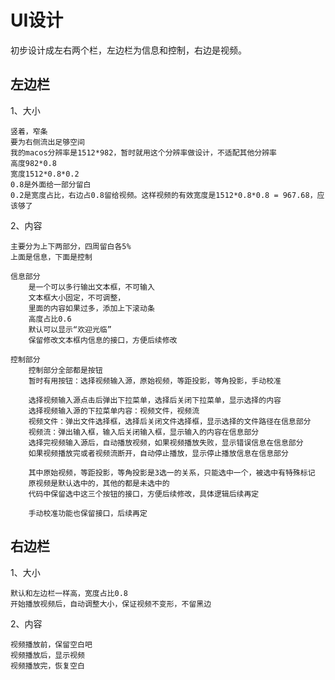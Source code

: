 # UI设计

初步设计成左右两个栏，左边栏为信息和控制，右边是视频。

## 左边栏

1、大小

    竖着，窄条
    要为右侧流出足够空间
    我的macos分辨率是1512*982，暂时就用这个分辨率做设计，不适配其他分辨率
    高度982*0.8
    宽度1512*0.8*0.2
    0.8是外面给一部分留白
    0.2是宽度占比，右边占0.8留给视频。这样视频的有效宽度是1512*0.8*0.8 = 967.68，应该够了

2、内容

    主要分为上下两部分，四周留白各5%
    上面是信息，下面是控制

    信息部分
        是一个可以多行输出文本框，不可输入
        文本框大小固定，不可调整，
        里面的内容如果过多，添加上下滚动条
        高度占比0.6
        默认可以显示“欢迎光临”
        保留修改文本框内信息的接口，方便后续修改

    控制部分
        控制部分全部都是按钮
        暂时有用按钮：选择视频输入源，原始视频，等距投影，等角投影，手动校准

        选择视频输入源点击后弹出下拉菜单，选择后关闭下拉菜单，显示选择的内容
        选择视频输入源的下拉菜单内容：视频文件，视频流
        视频文件：弹出文件选择框，选择后关闭文件选择框，显示选择的文件路径在信息部分
        视频流：弹出输入框，输入后关闭输入框，显示输入的内容在信息部分
        选择完视频输入源后，自动播放视频，如果视频播放失败，显示错误信息在信息部分
        如果视频播放完或者视频流断开，自动停止播放，显示停止播放信息在信息部分

        其中原始视频，等距投影，等角投影是3选一的关系，只能选中一个，被选中有特殊标记
        原视频是默认选中的，其他的都是未选中的
        代码中保留选中这三个按钮的接口，方便后续修改，具体逻辑后续再定

        手动校准功能也保留接口，后续再定

## 右边栏

1、大小

    默认和左边栏一样高，宽度占比0.8
    开始播放视频后，自动调整大小，保证视频不变形，不留黑边

2、内容

    视频播放前，保留空白吧
    视频播放后，显示视频
    视频播放完，恢复空白

